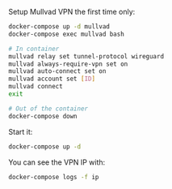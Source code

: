 Setup Mullvad VPN the first time only:

```bash
docker-compose up -d mullvad
docker-compose exec mullvad bash

# In container
mullvad relay set tunnel-protocol wireguard
mullvad always-require-vpn set on
mullvad auto-connect set on
mullvad account set [ID]
mullvad connect
exit

# Out of the container
docker-compose down
```

Start it:

```bash
docker-compose up -d
```

You can see the VPN IP with:

```bash
docker-compose logs -f ip
```
